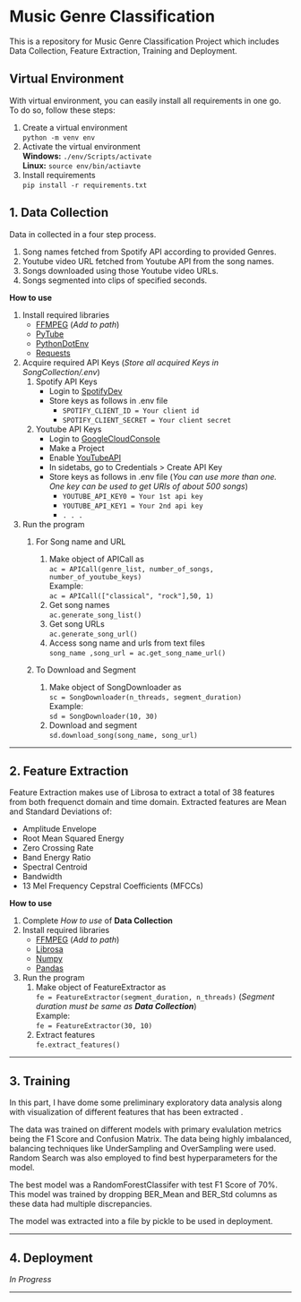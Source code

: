 # Music Genre Classification
This is a repository for Music Genre Classification Project which includes Data Collection, Feature Extraction, Training and Deployment.

## **Virtual Environment**

With virtual environment, you can easily install all requirements in one go. To do so, follow these steps:

1. Create a virtual environment <br> ```python -m venv env``` 
2. Activate the virtual environment <br> **Windows:** ```./env/Scripts/activate``` <br> **Linux:** ```source env/bin/actiavte``` 
3. Install requirements <br> ```pip install -r requirements.txt```



## **1. Data Collection**

Data in collected in a four step process.

1. Song names fetched from Spotify API according to provided Genres.
2. Youtube video URL fetched from Youtube API from the song names.
3. Songs downloaded using those Youtube video URLs.
4. Songs segmented into clips of specified seconds.

**How to use**
1. Install required libraries
    - [FFMPEG](https://ffmpeg.org/) (*Add to path*)
    - [PyTube](https://pytube.io/en/latest/)
    - [PythonDotEnv](https://pypi.org/project/python-dotenv/)
    - [Requests](https://pypi.org/project/requests/)
2. Acquire required API Keys (*Store all acquired Keys in SongCollection/.env*)
    1. Spotify API Keys
        - Login to [SpotifyDev](https://developer.spotify.com/dashboard)
        - Store keys as follows in .env file
            - ```SPOTIFY_CLIENT_ID = Your client id```
            - ```SPOTIFY_CLIENT_SECRET = Your client secret```
    2. Youtube API Keys
        - Login to [GoogleCloudConsole](https://console.cloud.google.com/)
        - Make a Project
        - Enable [YouTubeAPI](https://console.cloud.google.com/apis/api/youtube.googleapis.com)
        - In sidetabs, go to Credentials > Create API Key
        - Store keys as follows in .env file (*You can use more than one. One key can be used to get URls of about 500 songs*)
            - ```YOUTUBE_API_KEY0 = Your 1st api key```
            - ```YOUTUBE_API_KEY1 = Your 2nd api key```
            - ```. . . ```
3. Run the program
    1. For Song name and URL
        1. Make object of APICall as<br> ```ac = APICall(genre_list, number_of_songs, number_of_youtube_keys)``` <br> Example: <br> ```ac = APICall(["classical", "rock"],50, 1)```
        2. Get song names <br> ```ac.generate_song_list()```
        3. Get song URLs <br> ```ac.generate_song_url()```
        4. Access song name and urls from text files <br> ```song_name ,song_url = ac.get_song_name_url()```

    2. To Download and Segment
        1. Make object of SongDownloader as <br> ```sc = SongDownloader(n_threads, segment_duration)``` <br> Example: <br> ```sd = SongDownloader(10, 30)```
        2. Download and segment <br> ```sd.download_song(song_name, song_url)```

---

## **2. Feature Extraction**

Feature Extraction makes use of Librosa to extract a total of 38 features from both frequenct domain and time domain.
Extracted features are Mean and Standard Deviations of:
- Amplitude Envelope
- Root Mean Squared Energy
- Zero Crossing Rate
- Band Energy Ratio
- Spectral Centroid
- Bandwidth
- 13 Mel Frequency Cepstral Coefficients (MFCCs)

**How to use**
1. Complete *How to use* of **Data Collection**
2. Install required libraries
    - [FFMPEG](https://ffmpeg.org/) (*Add to path*)
    - [Librosa](https://librosa.org/doc/latest/index.html)
    - [Numpy](https://numpy.org/)
    - [Pandas](https://pandas.pydata.org/)
3. Run the program
    1. Make object of FeatureExtractor as <br> ```fe = FeatureExtractor(segment_duration, n_threads)``` (*Segment duration must be same as **Data Collection***) <br> Example: <br> ```fe = FeatureExtractor(30, 10)```
    2. Extract features <br> ```fe.extract_features()```

---
## **3. Training**

In this part, I have dome some preliminary exploratory data analysis along with visualization of different features that has been extracted .

The data was trained on different models with primary evalulation metrics being the F1 Score and Confusion Matrix. The data being highly imbalanced, balancing techniques like UnderSampling and OverSampling were used. Random Search was also employed to find best hyperparameters for the model.

The best model was a RandomForestClassifer with test F1 Score of 70%. This model was trained by dropping BER_Mean and BER_Std columns as these data had multiple discrepancies. 

The model was extracted into a file by pickle to be used in deployment.

---
## **4. Deployment**

*In Progress*

---
